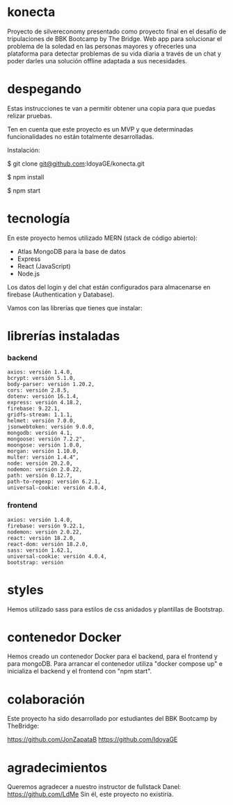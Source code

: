 # konecta
Proyecto de silvereconomy presentado como proyecto final en el desafío de tripulaciones de BBK Bootcamp by The Bridge.
Web app para solucionar el problema de la soledad en las personas mayores y ofrecerles una plataforma para detectar problemas de su vida diaria a través de un chat y poder darles una solución offline adaptada a sus necesidades. 

# despegando

Estas instrucciones te van a permitir obtener una copia para que puedas relizar pruebas.

Ten en cuenta que este proyecto es un MVP y que determinadas funcionalidades no están totalmente desarrolladas.

Instalación:

 $ git clone git@github.com:IdoyaGE/konecta.git
 
 $ npm install 
 
 $ npm start

# tecnología

En este proyecto hemos utilizado MERN (stack de código abierto):

+ Atlas MongoDB para la base de datos
+ Express 
+ React (JavaScript)
+ Node.js

Los datos del login y del chat están configurados para almacenarse en firebase (Authentication y Database).

Vamos con las librerías que tienes que instalar:

# librerías instaladas
### backend
    axios: versión 1.4.0,
    bcrypt: versión 5.1.0,
    body-parser: versión 1.20.2,
    cors: versión 2.8.5,
    dotenv: versión 16.1.4,
    express: versión 4.18.2,
    firebase: 9.22.1,
    gridfs-stream: 1.1.1,
    helmet: versión 7.0.0,
    jsonwebtoken: versión 9.0.0,
    mongodb: versión 4.1,
    mongoose: versión 7.2.2",
    moongose: versión 1.0.0,
    morgan: versión 1.10.0,
    multer: versión 1.4.4",
    node: versión 20.2.0,
    nodemon: versión 2.0.22,
    path: versión 0.12.7,
    path-to-regexp: versión 6.2.1,
    universal-cookie: versión 4.0.4,
    
  ### frontend
  
    axios: versión 1.4.0,
    firebase: versión 9.22.1,
    nodemon: versión 2.0.22,
    react: versión 18.2.0,
    react-dom: versión 18.2.0,
    sass: versión 1.62.1,
    universal-cookie: versión 4.0.4,
    bootstrap: versión 
   
  # styles
    
  Hemos utilizado sass para estilos de css anidados y plantillas de Bootstrap. 
    
  # contenedor Docker
  
  Hemos creado un contenedor Docker para el backend, para el frontend y para mongoDB.
  Para arrancar el contenedor utiliza "docker compose up" e inicializa el backend y el frontend con "npm start".
  
  # colaboración
  
  Este proyecto ha sido desarrollado por estudiantes del BBK Bootcamp by TheBridge:
  
  https://github.com/JonZapataB
  https://github.com/IdoyaGE
  
  
  # agradecimientos
  
  Queremos agradecer a nuestro instructor de fullstack Danel:
  https://github.com/LdMe
  Sin él, este proyecto no existiría. 
  
  
  
 
  
 
  
  

